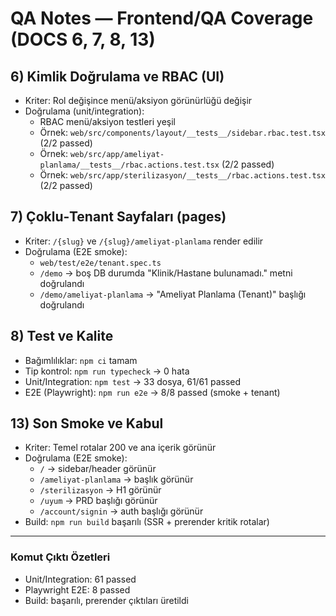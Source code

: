 # QA Notes — Frontend/QA Coverage (DOCS 6, 7, 8, 13)

## 6) Kimlik Doğrulama ve RBAC (UI)
- Kriter: Rol değişince menü/aksiyon görünürlüğü değişir
- Doğrulama (unit/integration):
  - RBAC menü/aksiyon testleri yeşil
  - Örnek: `web/src/components/layout/__tests__/sidebar.rbac.test.tsx` (2/2 passed)
  - Örnek: `web/src/app/ameliyat-planlama/__tests__/rbac.actions.test.tsx` (2/2 passed)
  - Örnek: `web/src/app/sterilizasyon/__tests__/rbac.actions.test.tsx` (2/2 passed)

## 7) Çoklu‑Tenant Sayfaları (pages)
- Kriter: `/{slug}` ve `/{slug}/ameliyat-planlama` render edilir
- Doğrulama (E2E smoke):
  - `web/test/e2e/tenant.spec.ts`
  - `/demo` → boş DB durumda "Klinik/Hastane bulunamadı." metni doğrulandı
  - `/demo/ameliyat-planlama` → "Ameliyat Planlama (Tenant)" başlığı doğrulandı

## 8) Test ve Kalite
- Bağımlılıklar: `npm ci` tamam
- Tip kontrol: `npm run typecheck` → 0 hata
- Unit/Integration: `npm test` → 33 dosya, 61/61 passed
- E2E (Playwright): `npm run e2e` → 8/8 passed (smoke + tenant)

## 13) Son Smoke ve Kabul
- Kriter: Temel rotalar 200 ve ana içerik görünür
- Doğrulama (E2E smoke):
  - `/` → sidebar/header görünür
  - `/ameliyat-planlama` → başlık görünür
  - `/sterilizasyon` → H1 görünür
  - `/uyum` → PRD başlığı görünür
  - `/account/signin` → auth başlığı görünür
- Build: `npm run build` başarılı (SSR + prerender kritik rotalar)

---

### Komut Çıktı Özetleri
- Unit/Integration: 61 passed
- Playwright E2E: 8 passed
- Build: başarılı, prerender çıktıları üretildi
